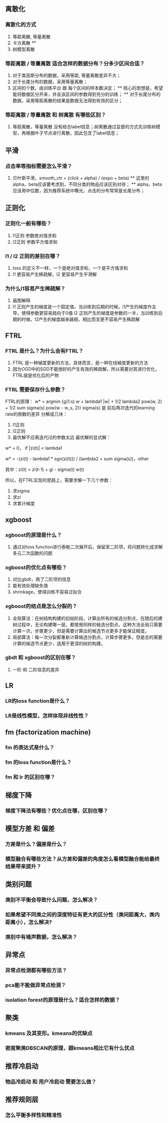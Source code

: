## 离散化
### 离散化的方式
1. 等距离散, 等量离散
2. 卡方离散 **
3. 树模型离散
### 等距离散 / 等量离散 适合怎样的数据分布？分多少区间合适？
1. 对于类高斯分布的数据，采用等距, 等量离散差异不大；
2. 对于长尾分布的数据，采用等量离散；
3. 区间的个数，由训练平台 跟 每个区间的样本数决定；
** 核心的思想是，希望能将数据区分开来，并且该区间的参数得到充分的训练；
** 对于长尾分布的数据，采用等距离散的结果是数据无法得到有效的区分；
### 等距离散 / 等量离散 和 树离散 有哪些区别？
1. 等距离散，等量离散 没有结合label信息；树离散通过监督的方式先训练树模型，再根据叶子节点进行离散，因此包含了label信息；

## 平滑
### 点击率等指标需要怎么平滑？
1. 贝叶斯平滑，smooth_ctr = (click + alpha) / (expo + beta)
** 这里的alpha，beta应该要考虑到，不同分类的物品应该区别对待；
** alpha，beta应该用中位数，因为推荐系统中曝光，点击的分布常常是长尾分布；

## 正则化
### 正则化一般有哪些？
1. l1正则 参数绝对值求和
2. l2正则 参数平方值求和
### l1 / l2 正则的差别在哪？
1. loss 的定义不一样，一个是绝对值求和，一个是平方值求和
2. l1 更容易产生稀疏解，l2 更容易产生平滑解
### 为什么l1容易产生稀疏解？
1. 画图解释
2. l1 正则产生的梯度是一个固定值，当训练到后期的时候，l1产生的梯度作主导，使得参数更容易趋向于0值
l2 正则产生的梯度是参数的一半，当训练到后期的时候，l2产生的梯度越来越弱，相比而言更不容易产生稀疏解

## FTRL
### FTRL 是什么？为什么会有FTRL？
1. FTRL 是一种梯度更新的方法，具体而言，是一种在线梯度更新的方法
2. 因为OGD中的SGD不能很好的产生有效的稀疏解，所以需要对其进行优化，FTRL就是优化后的产物
### FTRL 需要保存什么参数？
FTRL的原理：
w* = argmin {g(1:s) w + lambda1 |w| + 1/2 lambda2 pow(w, 2) + 1/2 sum sigma(s) pow(w - w_s, 2)}
sigma(s) 是 前后两次迭代的learning rate的倒数的差异
分解成几块：
1. l1正则
2. l2正则
3. 最优解不应离迭代过的参数太远
最优解的显式解：

w* = 0， if |zi(t)| < lambda1

w* = -(zi(t) - lambda1 * sgn(zi(t))) / (lambda2 + sum sigma(s))，other

其中：zi(t) = zi(t-1) + gi - sigma(t) w(t)

所以，在FTRL实现的思路上，需要求解一下几个参数：
1. 求sigma
2. 求zi
3. 求累计梯度

## xgboost
### xgboost的原理是什么？
1. 通过对loss function进行泰勒二次展开后，保留至二阶项，将问题转化成求解多元二次函数的问题
### xgboost的优化点有哪些？
1. 对比gbdt，用了二阶项的信息
2. 能有效处理缺失值
3. shrinkage，使得训练不容易过拟合
### xgboost的结点是怎么分裂的？
1. 全局算法：在树结构构建的初始阶段，计算出所有的候选分割点，在随后的建树过程中，无论构建哪一层，都使用同样的候选分割点，这种方法全局只需要计算一次，步骤更少，但是需要计算出的候选节点更多才能保证精度。
2. 局部算法：每一次分裂都重新计算候选分割点，计算步骤更多，但是总的需要计算的候选节点更少，适用于更深的树的构建。
### gbdt 和 xgboost的区别在哪？
1. 一阶 和 二阶信息的差异


## LR
### LR的loss function是什么？
### LR是线性模型，怎样体现非线性性？

## fm (factorization machine)
### fm 的表达式是什么？
### fm 的loss function是什么？
### fm 和 lr 的区别在哪？

## 梯度下降
### 梯度下降法有哪些？优化点在哪，区别在哪？

## 模型方差 和 偏差
### 方差是什么？偏差是什么？
### 模型融合有哪些方法？从方差和偏差的角度怎么看模型融合能给最终结果带来提升？

## 类别问题
### 类别不平衡会导致什么问题，怎么解决？
### 如果希望不同类之间的深度特征有更大的区分性（类间距离大，类内距离小），怎么解决?
### 类别中有噪声数据，怎么解决？

## 异常点
### 异常点检测都有哪些方法？
### pca能不能做异常点检测？
### isolation forest的原理是什么？适合怎样的数据？

## 聚类
### kmeans 及其变形。kmeans的优缺点
### 密度聚类DBSCAN的原理，跟kmeans相比它有什么优点

## 推荐冷启动
### 物品冷启动 和 用户冷启动 需要怎么做？

## 推荐规则层
### 怎么平衡多样性和精准性

